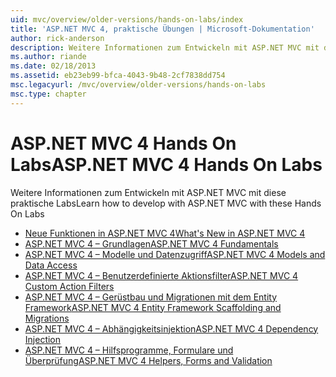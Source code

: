 ```yaml
---
uid: mvc/overview/older-versions/hands-on-labs/index
title: 'ASP.NET MVC 4, praktische Übungen | Microsoft-Dokumentation'
author: rick-anderson
description: Weitere Informationen zum Entwickeln mit ASP.NET MVC mit diese praktische Labs
ms.author: riande
ms.date: 02/18/2013
ms.assetid: eb23eb99-bfca-4043-9b48-2cf7838dd754
msc.legacyurl: /mvc/overview/older-versions/hands-on-labs
msc.type: chapter
---
```

# <a name="aspnet-mvc-4-hands-on-labs"></a><span data-ttu-id="220d3-103">ASP.NET MVC 4 Hands On Labs</span><span class="sxs-lookup"><span data-stu-id="220d3-103">ASP.NET MVC 4 Hands On Labs</span></span>

<span data-ttu-id="220d3-104">Weitere Informationen zum Entwickeln mit ASP.NET MVC mit diese praktische Labs</span><span class="sxs-lookup"><span data-stu-id="220d3-104">Learn how to develop with ASP.NET MVC with these Hands On Labs</span></span>

- [<span data-ttu-id="220d3-105">Neue Funktionen in ASP.NET MVC 4</span><span class="sxs-lookup"><span data-stu-id="220d3-105">What's New in ASP.NET MVC 4</span></span>](whats-new-in-aspnet-mvc-4.md)
- [<span data-ttu-id="220d3-106">ASP.NET MVC 4 – Grundlagen</span><span class="sxs-lookup"><span data-stu-id="220d3-106">ASP.NET MVC 4 Fundamentals</span></span>](aspnet-mvc-4-fundamentals.md)
- [<span data-ttu-id="220d3-107">ASP.NET MVC 4 – Modelle und Datenzugriff</span><span class="sxs-lookup"><span data-stu-id="220d3-107">ASP.NET MVC 4 Models and Data Access</span></span>](aspnet-mvc-4-models-and-data-access.md)
- [<span data-ttu-id="220d3-108">ASP.NET MVC 4 – Benutzerdefinierte Aktionsfilter</span><span class="sxs-lookup"><span data-stu-id="220d3-108">ASP.NET MVC 4 Custom Action Filters</span></span>](aspnet-mvc-4-custom-action-filters.md)
- [<span data-ttu-id="220d3-109">ASP.NET MVC 4 – Gerüstbau und Migrationen mit dem Entity Framework</span><span class="sxs-lookup"><span data-stu-id="220d3-109">ASP.NET MVC 4 Entity Framework Scaffolding and Migrations</span></span>](aspnet-mvc-4-entity-framework-scaffolding-and-migrations.md)
- [<span data-ttu-id="220d3-110">ASP.NET MVC 4 – Abhängigkeitsinjektion</span><span class="sxs-lookup"><span data-stu-id="220d3-110">ASP.NET MVC 4 Dependency Injection</span></span>](aspnet-mvc-4-dependency-injection.md)
- [<span data-ttu-id="220d3-111">ASP.NET MVC 4 – Hilfsprogramme, Formulare und Überprüfung</span><span class="sxs-lookup"><span data-stu-id="220d3-111">ASP.NET MVC 4 Helpers, Forms and Validation</span></span>](aspnet-mvc-4-helpers-forms-and-validation.md)

